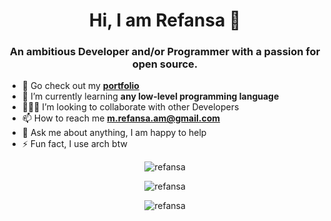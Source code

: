 <h1 align="center">Hi, I am Refansa 👋</h1>
<h3 align="center">An ambitious Developer and/or Programmer with a passion for open source.</h3>

- 🔭 Go check out my **[portfolio](https://refansa.github.io)**
- 🌱 I’m currently learning **any low-level programming language**
- 🧑‍🤝‍🧑 I’m looking to collaborate with other Developers
- 📫 How to reach me **m.refansa.am@gmail.com**
- 💬 Ask me about anything, I am happy to help
- ⚡ Fun fact, I use arch btw

<p align="center"><img align="center" src="https://github-readme-stats.vercel.app/api/top-langs?username=refansa&show_icons=true&theme=dark&locale=en&layout=compact" alt="refansa" /></p>
<p align="center"><img align="center" src="https://github-readme-stats.vercel.app/api?username=refansa&show_icons=true&theme=dark&locale=en" alt="refansa" /></p>
<p align="center"><img align="center" src="https://github-readme-streak-stats.herokuapp.com/?user=refansa&theme=dark" alt="refansa" /></p>
